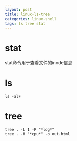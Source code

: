 ```yaml
---
layout: post
title: linux-ls-tree
categories: linux-shell
tags: ls tree stat
---
```



# stat
stat命令用于查看文件的inode信息

# ls
```shell
ls -alF
```

# tree
```shell
tree . -L 1 -P "*log*"
tree . -H "*cpu*" -o out.html

```
